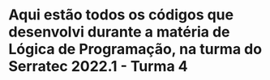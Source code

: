 # Aqui estão todos os códigos que desenvolvi durante a matéria de Lógica de Programação, na turma do Serratec 2022.1 - Turma 4
